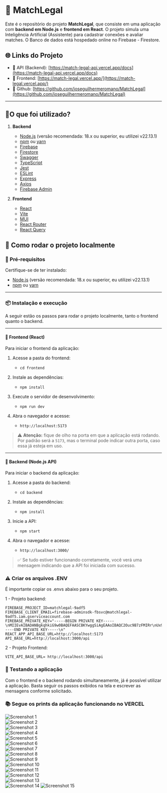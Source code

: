 # 🎯 MatchLegal

Este é o repositório do projeto **MatchLegal**, que consiste em uma aplicação com **backend em Node.js** e **frontend em React**.
O projeto simula uma Inteligência Artificial (Assistente) para cadastrar conexões e avaliar matches. 
O Banco de dados está hospedado online no Firebase - Firestore. 

## 🌐 Links do Projeto

- 🔗 API (Backend): [https://match-legal-api.vercel.app/docs](https://match-legal-api.vercel.app/docs)
- 🔗 Frontend: [https://match-legal.vercel.app/](https://match-legal.vercel.app/)
- 🔗 Github: [https://github.com/joseguilhermeromano/MatchLegal](https://github.com/joseguilhermeromano/MatchLegal)

---

## 🚀O que foi utilizado?

1. **Backend**
   - [Node.js](https://nodejs.org/) (versão recomendada: 18.x ou superior, eu utilizei v22.13.1)
   - [npm](https://www.npmjs.com/) ou [yarn](https://yarnpkg.com/)
   - [Firebase](https://firebase.google.com/)
   - [Firestore](https://firebase.google.com/docs/firestore)
   - [Swagger](https://swagger.io/)
   - [TypeScript](https://www.typescriptlang.org/)
   - [Jest](https://jestjs.io/)
   - [ESLint](https://eslint.org/)
   - [Express](https://expressjs.com/)
   - [Axios](https://axios-http.com/)
   - [Firebase Admin](https://firebase.google.com/docs/admin)

2. **Frontend**
   - [React](https://reactjs.org/)
   - [Vite](https://vitejs.dev/)
   - [MUI](https://mui.com/)
   - [React Router](https://reactrouter.com/)
   - [React Query](https://tanstack.com/query/v4)

## 🚀 Como rodar o projeto localmente

### 🔧 Pré-requisitos

Certifique-se de ter instalado:

- [Node.js](https://nodejs.org/) (versão recomendada: 18.x ou superior, eu utilizei v22.13.1)
- [npm](https://www.npmjs.com/) ou [yarn](https://yarnpkg.com/)

---

### 📦 Instalação e execução

A seguir estão os passos para rodar o projeto localmente, tanto o frontend quanto o backend.

---

#### 🔹 Frontend (React)

Para iniciar o frontend da aplicação:

1. Acesse a pasta do frontend:
   - `cd frontend`

2. Instale as dependências:
   - `npm install`

3. Execute o servidor de desenvolvimento:
   - `npm run dev`

4. Abra o navegador e acesse:
   - `http://localhost:5173`

> ⚠️ **Atenção:** fique de olho na porta em que a aplicação está rodando. Por padrão será a `5173`, mas o terminal pode indicar outra porta, caso essa já esteja em uso.

---

#### 🔸 Backend (Node.js API)

Para iniciar o backend da aplicação:

1. Acesse a pasta do backend:
   - `cd backend`

2. Instale as dependências:
   - `npm install`

3. Inicie a API:
   - `npm start`

4. Abra o navegador e acesse:
   - `http://localhost:3000/`

> ✅ Se tudo estiver funcionando corretamente, você verá uma mensagem indicando que a API foi iniciada com sucesso.

### ⚠️  Criar os arquivos .ENV

É importante copiar os .envs abaixo para o seu projeto. 

1 - Projeto backend:

```dotenv
FIREBASE_PROJECT_ID=matchlegal-9adf5
FIREBASE_CLIENT_EMAIL=firebase-adminsdk-fbsvc@matchlegal-9adf5.iam.gserviceaccount.com
FIREBASE_PRIVATE_KEY="-----BEGIN PRIVATE KEY-----\nMIIEvAIBADANBgkqhkiG9w0BAQEFAASCBKYwggSiAgEAAoIBAQC2Ouc9B7zFMIRr\nUx9pI3ALcmuash+f/Foe2KBx77qxQzy4+Q5OhLehMlvHzEjT1TbpcXnS2k6+QugZ\nr+U7LhvRdWH7QUeWMxqIsBe4xV2hw4vQhG11HxZFlZgmOXstX+BYSvZrGV+i0KkO\nEj4JcIZUhzGTJ5fGE68U/2vwssaYefEOapXOI4Zw5uEZU9OxGyGrG/qhUqkPJIa6\n8GjMGXxQfhZRQT5dtqMGEXtKfLNm1fUOCL3tjvRfuru3WUvOr6G0zs9IAfXvzQNh\nR5vEOMfRPXDmKhqxV1/ev7C5LvI5rkmJN4uUfmb6NTCtmgetxK86ARtlYyeqE3wI\ncmiQWceFAgMBAAECgf8+/x3xeztG7/7XG2VAc3/IdUW9tNY5+IMvJrRQrw9bOGNF\njtPjUP4qO75+06BZmtvg19nFirKuE3MpbiVQ0B/NyUaWFXsp8YC6wCVzOsejpHYx\nH5a3ZofMhmqSzExI41wrKb8GRz9Iidnng2bu3HeTwSjiNk3BrAxatfIaw7LkAq1C\niRyytUjLOCZWQsLwjn9esiTIVtgGASKe7dypBis35uVtV3x8PvAuEVfWGaqqk0+R\nSRyFOFXDl+JWV0lnhAkXC9JEeCa1qPO6py5xI8mDzXbTOVohYXsheftOCZHvrEpa\n886kYU132t77zS+DleNVr6VFIGacfhVIFrXycKcCgYEA9YUIlOqjyDuNbhiKuQ6f\niao3HSsZgIh9XW7zpR6YDG4VODby6t/2qDgIAjhCyvOBUlBbB51GP9J1iS4f53oE\nUF045qeNy83Y04vMDOjrSGefHDYZJSooHd5w9uemVw3M1LWJNZisfAkrsZdpeTAc\n0+GD8ECH+flOqekYvuyJxn8CgYEAvgJCjfPttviXzfV5RXHVcpyJtQbnzFuzuB73\nB2WE0vrK4u+sloXBpa+lnA9/UrUpT+MBFOLZwZ1jJEYKwC+i0FAeHq4TfvLFb8sN\n5VyLBuuHQBHfRX9HhfH3nviHhY2HINuoFKAo23iJPQXH7nts1zzLU8Scff8t1x1o\nJeuxV/sCgYEAzOntkayMadAaaGsfTPjBerqQKU4RiM9iIps5yvRP3v/5weNKt3GZ\ngijRtliSlqTJqJPchexj91yGMKpIgn+6HgDQPuJVXGY/s8AX3CaCSPoDOB6GuhgH\nR3aiPdB1am7gKCAjlpIIU7WrvBstMrJPPSAZaGnTk3TajME5oA/3pa0CgYAkQtQm\nuQWFpJ173bveB+JfNAaHuKCl/F4o5ifojnQxu1DazDiYpUAWeZXWWZLH2vDeYQkE\nzmIWNA4GjyNgF/cvYArPehMYaAZL1ml5exbBJFO0Y3TDk423vzytZuqeDytZlvHV\ntdb2Q2OVdLP6DC3ySZTYEK540SkTY3ZLvlYi3wKBgQDOofQ9FwDjXbFmT2Is3emW\nx28O6I31nh1BsFKEXlz9iKEHZhRVOWMvjs2ZYGgbZ9vT4Ats9jf11Hx7F++xz8ji\nBg4H6YLhw2TgJ8C0Msqw4xaZcUyH+GqCXbrWcgctZaxgzrq2JOHTl3nnjlNY09q6\ntUAYqJpF1ywipqnSfmc+wQ==\n-----END PRIVATE KEY-----\n"
REACT_APP_API_BASE_URL=http://localhost:5173
API_BASE_URL=http://localhost:3000/api
```

2 - Projeto Frontend: 

```dotenv
VITE_API_BASE_URL= http://localhost:3000/api
```

### 🧪 Testando a aplicação

Com o frontend e o backend rodando simultaneamente, já é possível utilizar a aplicação. 
Basta seguir os passos exibidos na tela e escrever as mensagens conforme solicitado.

### 📚 Segue os prints da aplicação funcionando no VERCEL

![Screenshot 1](prints/Screenshot_1.png)  
![Screenshot 2](prints/Screenshot_2.png)  
![Screenshot 3](prints/Screenshot_3.png)  
![Screenshot 4](prints/Screenshot_4.png)  
![Screenshot 5](prints/Screenshot_5.png)  
![Screenshot 6](prints/Screenshot_6.png)  
![Screenshot 7](prints/Screenshot_7.png)  
![Screenshot 8](prints/Screenshot_8.png)  
![Screenshot 9](prints/Screenshot_9.png)  
![Screenshot 10](prints/Screenshot_10.png)  
![Screenshot 11](prints/Screenshot_11.png)  
![Screenshot 12](prints/Screenshot_12.png)  
![Screenshot 13](prints/Screenshot_13.png)  
![Screenshot 14](prints/Screenshot_14.png)
![Screenshot 15](prints/Screenshot_15.png)


